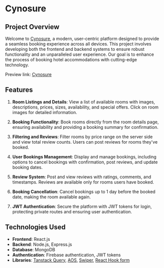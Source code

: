 # Cynosure

## Project Overview

Welcome to [Cynosure](https://sa-cynosure.web.app), a modern, user-centric platform designed to provide a seamless booking experience across all devices. This project involves developing both the frontend and backend systems to ensure robust functionality and an unparalleled user experience. Our goal is to enhance the process of booking hotel accommodations with cutting-edge technology.

Preview link: [Cynosure](https://sa-cynosure.web.app)

## Features

1. **Room Listings and Details**: View a list of available rooms with images, descriptions, prices, sizes, availability, and special offers. Click on room images for detailed information.

2. **Booking Functionality**: Book rooms directly from the room details page, ensuring availability and providing a booking summary for confirmation.

3. **Filtering and Reviews**: Filter rooms by price range on the server side and view total review counts. Users can post reviews for rooms they've booked.

4. **User Bookings Management**: Display and manage bookings, including options to cancel bookings with confirmation, post reviews, and update booking dates.

5. **Review System**: Post and view reviews with ratings, comments, and timestamps. Reviews are available only for rooms users have booked.

6. **Booking Cancellation**: Cancel bookings up to 1 day before the booked date, making the room available again.

7. **JWT Authentication**: Secure the platform with JWT tokens for login, protecting private routes and ensuring user authentication.

## Technologies Used

-  **Frontend**: React.js
-  **Backend**: Node.js, Express.js
-  **Database**: MongoDB
-  **Authentication**: Firebase authentication, JWT tokens
-  **Libraries**:
   [Tanstack Query](https://tanstack.com/query/latest),
   [AOS](https://github.com/michalsnik/aos),
   [Swiper](https://github.com/nolimits4web/swiper),
   [React Hook form](https://github.com/react-hook-form/react-hook-form)
